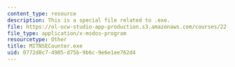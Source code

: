 ```yaml
---
content_type: resource
description: This is a special file related to .exe.
file: https://ol-ocw-studio-app-production.s3.amazonaws.com/courses/22-s902-do-it-yourself-diy-geiger-counters-january-iap-2015/0772d8c74905d75b9b6c9e6e1ee762d4_MITNSECounter.exe
file_type: application/x-msdos-program
resourcetype: Other
title: MITNSECounter.exe
uid: 0772d8c7-4905-d75b-9b6c-9e6e1ee762d4
---
```

